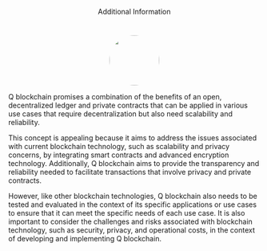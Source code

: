 <p align="center">
 Additional Information
</p>

#

<p align="center">
  <img style="margin: auto; height: 100px; border-radius: 50%;" src="https://user-images.githubusercontent.com/65535542/206832677-f54bd8a5-1946-41cf-a64e-b11a5e1c943f.png">
</p>


Q blockchain promises a combination of the benefits of an open, decentralized ledger and private contracts that can be applied in various use cases that require decentralization but also need scalability and reliability.

This concept is appealing because it aims to address the issues associated with current blockchain technology, such as scalability and privacy concerns, by integrating smart contracts and advanced encryption technology. Additionally, Q blockchain aims to provide the transparency and reliability needed to facilitate transactions that involve privacy and private contracts.

However, like other blockchain technologies, Q blockchain also needs to be tested and evaluated in the context of its specific applications or use cases to ensure that it can meet the specific needs of each use case. It is also important to consider the challenges and risks associated with blockchain technology, such as security, privacy, and operational costs, in the context of developing and implementing Q blockchain.
